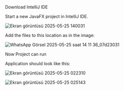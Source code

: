 Download IntelliJ IDE



Start a new JavaFX project in IntelliJ IDE. 



![Ekran görüntüsü 2025-05-25 140031](https://github.com/user-attachments/assets/3915420b-7340-4bc3-9b91-61997ae9e6ef)



Add the files to this location as in the image:


![WhatsApp Görsel 2025-05-25 saat 14 11 36_07d23031](https://github.com/user-attachments/assets/40fd7ed8-e4b6-482a-8687-ae60f6e068ae)


Now Project can run


Application should look like this:



![Ekran görüntüsü 2025-05-25 022310](https://github.com/user-attachments/assets/d13e71de-44f7-4eb0-992b-5e43bcec9003)



![Ekran görüntüsü 2025-05-25 025143](https://github.com/user-attachments/assets/aa7e35b8-fcc5-447a-8b26-a29b07bba2a6)
